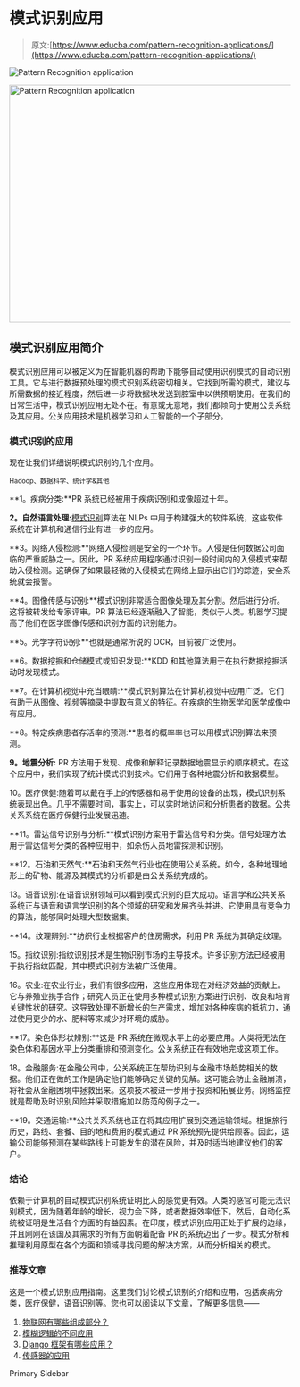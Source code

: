 # 模式识别应用

> 原文:[https://www.educba.com/pattern-recognition-applications/](https://www.educba.com/pattern-recognition-applications/)

![Pattern Recognition application](../Images/59f3df3afbb5d4ebb03c32e61eb932c8.png)

<noscript><img class="alignnone size-full wp-image-308774" src="../Images/59f3df3afbb5d4ebb03c32e61eb932c8.png" alt="Pattern Recognition application" width="850" height="425" data-original-src="https://cdn.educba.com/academy/wp-content/uploads/2020/03/Pattern-Recognition-application.jpg"/></noscript>

## 模式识别应用简介

模式识别应用可以被定义为在智能机器的帮助下能够自动使用识别模式的自动识别工具。它与进行数据预处理的模式识别系统密切相关。它找到所需的模式，建议与所需数据的接近程度，然后进一步将数据块发送到腔室中以供预期使用。在我们的日常生活中，模式识别应用无处不在。有意或无意地，我们都倾向于使用公关系统及其应用。公关应用技术是机器学习和人工智能的一个子部分。

### 模式识别的应用

现在让我们详细说明模式识别的几个应用。

<small>Hadoop、数据科学、统计学&其他</small>

**1。疾病分类:**PR 系统已经被用于疾病识别和成像超过十年。

**2。自然语言处理:**[模式识别](https://www.educba.com/pattern-recognition/)算法在 NLPs 中用于构建强大的软件系统，这些软件系统在计算机和通信行业有进一步的应用。

**3。网络入侵检测:**网络入侵检测是安全的一个环节。入侵是任何数据公司面临的严重威胁之一。因此，PR 系统应用程序通过识别一段时间内的入侵模式来帮助入侵检测。这确保了如果最轻微的入侵模式在网络上显示出它们的踪迹，安全系统就会报警。

**4。图像传感与识别:**模式识别非常适合图像处理及其分割。然后进行分析。这将被转发给专家评审。PR 算法已经逐渐融入了智能，类似于人类。机器学习提高了他们在医学图像传感和识别方面的识别能力。

**5。光学字符识别:**也就是通常所说的 OCR，目前被广泛使用。

**6。数据挖掘和仓储模式或知识发现:**KDD 和其他算法用于在执行数据挖掘活动时发现模式。

**7。在计算机视觉中充当眼睛:**模式识别算法在计算机视觉中应用广泛。它们有助于从图像、视频等摘录中提取有意义的特征。在疾病的生物医学和医学成像中有应用。

**8。特定疾病患者存活率的预测:**患者的概率率也可以用模式识别算法来预测。

**9。地震分析:** PR 方法用于发现、成像和解释记录数据地震显示的顺序模式。在这个应用中，我们实现了统计模式识别技术。它们用于各种地震分析和数据模型。

10。医疗保健:随着可以戴在手上的传感器和易于使用的设备的出现，模式识别系统表现出色。几乎不需要时间，事实上，可以实时地访问和分析患者的数据。公共关系系统在医疗保健行业发展迅速。

**11。雷达信号识别与分析:**模式识别方案用于雷达信号和分类。信号处理方法用于雷达信号分类的各种应用中，如杀伤人员地雷探测和识别。

**12。石油和天然气:**石油和天然气行业也在使用公关系统。如今，各种地理地形上的矿物、能源及其模式的分析都是由公关系统完成的。

13。语音识别:在语音识别领域可以看到模式识别的巨大成功。语言学和公共关系系统正与语音和语言学识别的各个领域的研究和发展齐头并进。它使用具有竞争力的算法，能够同时处理大型数据集。

**14。纹理辨别:**纺织行业根据客户的住房需求，利用 PR 系统为其确定纹理。

15。指纹识别:指纹识别技术是生物识别市场的主导技术。许多识别方法已经被用于执行指纹匹配，其中模式识别方法被广泛使用。

16。农业:在农业行业，我们有很多应用，这些应用体现在对经济效益的贡献上。它与养殖业携手合作；研究人员正在使用多种模式识别方案进行识别、改良和培育关键性状的研究。这导致处理不断增长的生产需求，增加对各种疾病的抵抗力，通过使用更少的水、肥料等来减少对环境的威胁。

**17。染色体形状辨别:**这是 PR 系统在微观水平上的必要应用。人类将无法在染色体和基因水平上分类重排和预测变化。公关系统正在有效地完成这项工作。

18。金融服务:在金融公司中，公关系统正在帮助识别与金融市场趋势相关的数据。他们正在做的工作是确定他们能够确定关键的见解。这可能会防止金融崩溃，将社会从金融困境中拯救出来。这项技术被进一步用于投资和拓展业务。网络监控就是帮助及时识别风险并采取措施加以防范的例子之一。

**19。交通运输:**公共关系系统也正在将其应用扩展到交通运输领域。根据旅行历史，路线、套餐、目的地和费用的模式通过 PR 系统预先提供给顾客。因此，运输公司能够预测在某些路线上可能发生的潜在风险，并及时适当地建议他们的客户。

### 结论

依赖于计算机的自动模式识别系统证明比人的感觉更有效。人类的感官可能无法识别模式，因为随着年龄的增长，视力会下降，或者数据效率低下。然后，自动化系统被证明是生活各个方面的有益因素。在印度，模式识别应用正处于扩展的边缘，并且刚刚在该国及其需求的所有方面朝着配备 PR 的系统迈出了一步。模式分析和推理利用原型在各个方面和领域寻找问题的解决方案，从而分析相关的模式。

### 推荐文章

这是一个模式识别应用指南。这里我们讨论模式识别的介绍和应用，包括疾病分类，医疗保健，语音识别等。您也可以阅读以下文章，了解更多信息——

1.  [物联网有哪些组成部分？](https://www.educba.com/components-of-iot/)
2.  [模糊逻辑的不同应用](https://www.educba.com/applications-of-fuzzy-logic/)
3.  [Django 框架有哪些应用？](https://www.educba.com/applications-of-django/)
4.  [传感器的应用](https://www.educba.com/applications-of-sensors/)

<footer class="entry-footer">

<aside class="sidebar sidebar-primary widget-area" role="complementary" aria-label="Primary Sidebar">Primary Sidebar</aside>

</footer>